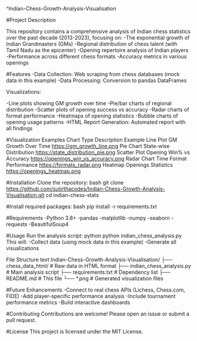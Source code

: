 ^Indian-Chess-Growth-Analysis-Visualisation

#Project Description

This repository contains a comprehensive analysis of Indian chess statistics over the past decade (2013-2023), focusing on:
-The exponential growth of Indian Grandmasters (GMs)
-Regional distribution of chess talent (with Tamil Nadu as the epicenter)
-Opening repertoire analysis of Indian players
-Performance across different chess formats
-Accuracy metrics in various openings

#Features
-Data Collection: Web scraping from chess databases (mock data in this example)
-Data Processing: Conversion to pandas DataFrames

Visualizations:

-Line plots showing GM growth over time
-Pie/bar charts of regional distribution
-Scatter plots of opening success vs accuracy
-Radar charts of format performance
-Heatmaps of opening statistics
-Bubble charts of opening usage patterns
-HTML Report Generation: Automated report with all findings

#Visualization     Examples
Chart Type       	Description	                  Example
Line Plot	        GM Growth Over Time	          https://gm_growth_line.png
Pie Chart   	    State-wise Distribution	      https://state_distribution_pie.png
Scatter Plot	    Opening Win% vs Accuracy	    https://openings_win_vs_accuracy.png
Radar Chart	      Time Format Performance	      https://formats_radar.png
Heatmap         	Openings Statistics	          https://openings_heatmap.png

#Installation 
Clone the repository:
bash
git clone https://github.com/sutirthacodes/Indian-Chess-Growth-Analysis-Visualisation.git
cd indian-chess-stats

#Install required packages:
bash
pip install -r requirements.txt

#Requirements
-Python 3.8+
-pandas
-matplotlib
-numpy
-seaborn
-requests
-BeautifulSoup4

#Usage
Run the analysis script:
python
python indian_chess_analysis.py
This will:
-Collect data (using mock data in this example)
-Generate all visualizations


File Structure
text
Indian-Chess-Growth-Analysis-Visualisation/
├── chess_data_html/          # Raw data in HTML format
├── indian_chess_analysis.py  # Main analysis script
├── requirements.txt          # Dependency list
├── README.md                 # This file
└── *.png                     # Generated visualization files

#Future Enhancements
-Connect to real chess APIs (Lichess, Chess.com, FIDE)
-Add player-specific performance analysis
-Include tournament performance metrics
-Build interactive dashboards

#Contributing
Contributions are welcome! Please open an issue or submit a pull request.

#License
This project is licensed under the MIT License.
